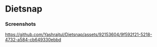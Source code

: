 # Dietsnap

### Screenshots

https://github.com/Yashrajtul/Dietsnap/assets/92153604/9f592f21-5218-4732-a584-cb649330ebbd

